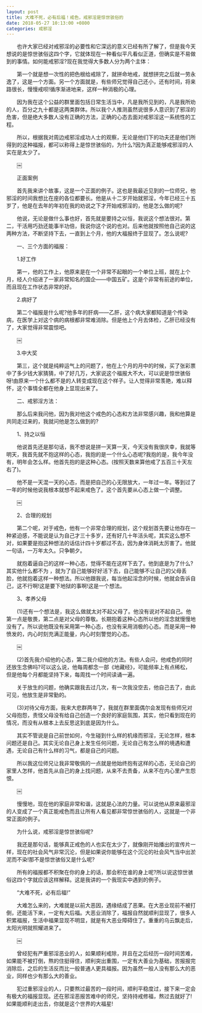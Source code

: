 ```yaml
---
layout: post
title: 大难不死，必有后福！戒色，戒邪淫是惊世骇俗的
date: 2018-05-27 10:13:00 +0800
categories: 戒邪淫
---
```


　　也许大家已经对戒邪淫的必要性和它深远的意义已经有所了解了，但是我今天想说的是惊世骇俗这四个字，它就体现在一种看似平凡看似正道，但确实是不易做到的事情。如何能戒邪淫?现在我觉得大多数人分为两个主体：
　　第一个就是想一次性的把色根给戒除了，就拼命地戒，就想拼完之后就一劳永逸了，这是一个方面。另一个方面就是，有些师兄觉得自己还小，还有时间，将来路很长，慢慢戒呗!循序渐进地来，这样一种消极的心理。
　　因为我在这个公益的群里面包括日常生活当中，凡是我所见到的，凡是我所劝的人，百分之九十都是这两类群体。所以我个人推测虽然说很多人意识到了邪淫的危害，但是绝大多数人没有正确的方法，正确的心态去面对戒邪淫这一系统性的工程。
　　所以，根据我对周边戒邪淫成功人士的观察，无论是他们下的功夫还是他们所得到的这种福报，都可以称得上是惊世骇俗的，为什么?因为真正能够戒邪淫的人实在是太少了。
　　￼
　　正面案例
　　首先我来讲个故事，这是一个正面的例子。这也是我最近见到的一位师兄，他邪淫的时间我想比在座的各位都要长。他是从十二岁开始就邪淫，今年已经三十五岁了，他是在去年的年初在我的劝说之下才开始戒邪淫的，他是怎么做的呢?
　　他说，无论是做什么事也好，首先就是要持之以恒，我说这个想法很对。第二，干活用巧劲还能事半功倍，我说你这个说的也对。后来他就按照他自己说的这两种方法，不断坚持下去，一直到上个月，他的大福报终于显现了。怎么说呢?
　　一、三个方面的福报：
　　1.好工作
　　第一，他的工作上，他原来是在一个非常不起眼的一个单位上班，就在上个月，经人介绍进了一家非常知名的国企——中国五矿。这是个非常有前途的单位，而且现在工作状态非常的好。
　　2.病好了
　　第二个福报是什么呢?他多年的肝病——乙肝，这个病大家都知道是个传染病，在医学上对这个病的病根都非常难消除。但是他上个月去体检，乙肝已经没有了，大家觉得非常震惊吧。
　　￼
　　3.中大奖
　　第三，这个就是纯粹运气上的问题了，他在上个月的月中的时候，买了张彩票中了多少钱大家猜猜，中了好几万，大家说这个福报大不大，可以说是惊世骇俗呀!由原来一个什么都不是的人转变成现在这个样子。让人觉得非常羡艳，难以释怀，这个事情全都在他身上显现出来了。
　　二、戒邪淫方法：
　　那么后来我问他，因为我对他这个戒色的心态和方法非常感兴趣，我和他算是共同走过来的，我就问他是怎么做到的?
　　1、持之以恒
　　他说首先还是那句话，我不想说是拼一天算一天，今天没有我很庆幸，我就等明天，我首先就不抱这样的心态，我抱的是一个什么心态呢?我抱的是，我今年没有，明年会怎么样。他首先抱的是这种心态。(按照天数来算他戒了五百三十天左右了)。
　　他不是一天混一天的心态，而是把自己的心无限放大，一年过一年。等到过了一年的时候他说我根本就想不起来戒色了。这个首先要从心态上做一个调整。
　　￼
　　2、合理的规划
　　第二个呢，对于戒色，他有一个非常合理的规划，这个规划首先要让他存在一种紧迫感，不能说是认为自己才三十多岁，还有好几十年活头呢，其实这么想不对，如果要是抱这种想法的话估计四十岁都过不去，因为身体消耗太厉害了。他就一句话，一万年太久。只争朝夕。
　　就抱着逼自己的这样一种心态，觉得不能在这样下去了。他到底是为了什么?其实他什么都不为 ，就为了自己能够好好活下去，自己能够不让自己的父母丢脸，他就抱着这样一种想法。所以他跟我说，每当他起淫念的时候，他就会告诉自己，这不行啊!这是要下地狱的事啊!这是一个想法。
　　3、孝养父母
　　(1)还有一个想法是，我这么做就太对不起父母了。他没有说对不起自己。他第一点是敬畏，第二点是对父母的尊敬。长期抱着这种心态所以他的淫念就慢慢地没有了。所以说他既没有采用第一种心态，也没有采用消极的心态。而是采用一种愤发的，内心时刻充满正能量，内心时刻警觉的心态。
　　￼
　　(2)首先我介绍他的心态，第二我介绍他的方法。有些人会问，他戒色的同时还放生念佛吗?可以这么说，他每周都念一部《地藏经》，可能频率上有点稀松，但是他每个月都能坚持下来，每周找一个时间读诵一遍。
　　关于放生的问题，他确实跟我去过几次，有一次我没空去，他自己去了，由此可见，他放生是非常勤的。
　　(3)对待父母方面，我来大悲群两年了，我就在群里面偶尔会发现有些师兄对父母抱怨，责怪父母没有给自己创造一个良好的家庭氛围，其实，他只看到现在的情况，而没有从根本上去反思这到底是因为什么。
　　其实不管说是自己前世如何，今生碰到什么样的机缘而邪淫，无论怎样，根本问题还是自己。其实无论自己身上发生任何问题，无论自己有怎么样的境遇和遭遇，无论自己有什么样的习气，都是自己的问题。
　　所以我这位师兄让我非常敬佩的一点就是他始终抱有这样的心态，无论自己的家里人怎样，他首先从自己的身上找问题，从来不去责备，从来不在内心里产生怨恨。
　　￼
　　慢慢地，现在他的家庭非常和谐，这就是心法的力量。可以说他从原来最邪淫的人变成了一个真正能戒色而且让所有人看见都非常惊世骇俗的人，这就是一个非常正面的例子。
　　为什么说，戒邪淫是惊世骇俗呢?
　　我还是那句话，能够真正戒色的人也实在太少了，就像刚开始播出的宣传片一样，现在的社会风气非常沉沦，但是如果说你能够在这个沉沦的社会风气当中出淤泥而不染!那不是惊世骇俗又是什么呢?
　　所有的福报都不积聚在你的身上的话，那会积在谁的身上呢?所以说这惊世骇俗这四个字就应该这样解释。这是我讲的一个我现实中遇到的例子。
　　“大难不死，必有后福!”
　　大难怎么来的，大难就是以前大恶因，遇缘结成了恶果。在大恶业现前不被打倒，还能活下来，一定有大后福。大恶业消除了，福报自然就顺利显现了，很多人积累福报，生活中福果显现不明显，就是有大恶业障碍住了。重重的乌云飘走后，太阳光明就照耀进来了。
　　￼
　　曾经犯有严重邪淫恶业的人，如果顺利戒除，并且在之后经历一段时间苦难，如果能不被打倒，熬的住挺得住，顺利突出重围，一定有大善业为基础，苦报报完消除后，之后的生活反而比一般普通人更具福报。因为虽然一般人没有那么大的恶业，同样也少有那么大的善业。
　　犯过重邪淫业的人，只要熬过最苦的一段时间，顺利平稳度过，接下来一定会有极大的福报显现。还在邪淫恶报苦难中的师兄，坚持持戒修福，熬过去就好了!如果能顺利走出去，你就是这个世界的大福星!
